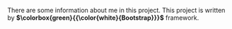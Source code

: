 There are some information about me in this project.
This project is written by <b>$\colorbox{green}{{\color{white}{Bootstrap}}}$</b> framework.


